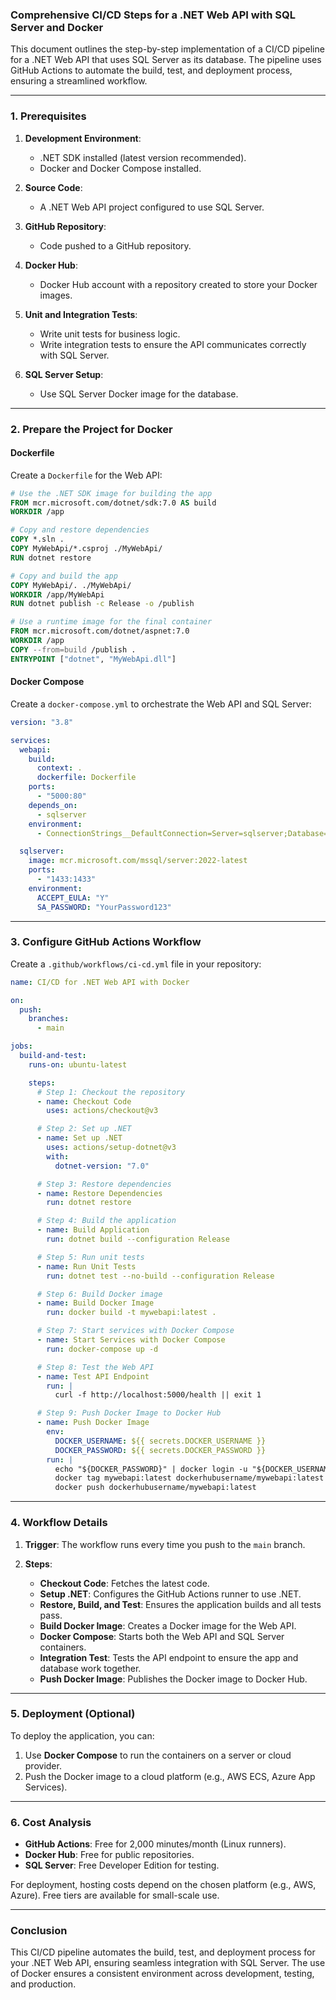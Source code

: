 ### Comprehensive CI/CD Steps for a .NET Web API with SQL Server and Docker

This document outlines the step-by-step implementation of a CI/CD pipeline for a .NET Web API that uses SQL Server as its database. The pipeline uses GitHub Actions to automate the build, test, and deployment process, ensuring a streamlined workflow.

---

### **1. Prerequisites**

1. **Development Environment**:
   - .NET SDK installed (latest version recommended).
   - Docker and Docker Compose installed.

2. **Source Code**:
   - A .NET Web API project configured to use SQL Server.

3. **GitHub Repository**:
   - Code pushed to a GitHub repository.

4. **Docker Hub**:
   - Docker Hub account with a repository created to store your Docker images.

5. **Unit and Integration Tests**:
   - Write unit tests for business logic.
   - Write integration tests to ensure the API communicates correctly with SQL Server.

6. **SQL Server Setup**:
   - Use SQL Server Docker image for the database.

---

### **2. Prepare the Project for Docker**

#### **Dockerfile**
Create a `Dockerfile` for the Web API:

```dockerfile
# Use the .NET SDK image for building the app
FROM mcr.microsoft.com/dotnet/sdk:7.0 AS build
WORKDIR /app

# Copy and restore dependencies
COPY *.sln .
COPY MyWebApi/*.csproj ./MyWebApi/
RUN dotnet restore

# Copy and build the app
COPY MyWebApi/. ./MyWebApi/
WORKDIR /app/MyWebApi
RUN dotnet publish -c Release -o /publish

# Use a runtime image for the final container
FROM mcr.microsoft.com/dotnet/aspnet:7.0
WORKDIR /app
COPY --from=build /publish .
ENTRYPOINT ["dotnet", "MyWebApi.dll"]
```

#### **Docker Compose**
Create a `docker-compose.yml` to orchestrate the Web API and SQL Server:

```yaml
version: "3.8"

services:
  webapi:
    build:
      context: .
      dockerfile: Dockerfile
    ports:
      - "5000:80"
    depends_on:
      - sqlserver
    environment:
      - ConnectionStrings__DefaultConnection=Server=sqlserver;Database=MyWebApiDb;User Id=sa;Password=YourPassword123;

  sqlserver:
    image: mcr.microsoft.com/mssql/server:2022-latest
    ports:
      - "1433:1433"
    environment:
      ACCEPT_EULA: "Y"
      SA_PASSWORD: "YourPassword123"
```

---

### **3. Configure GitHub Actions Workflow**

Create a `.github/workflows/ci-cd.yml` file in your repository:

```yaml
name: CI/CD for .NET Web API with Docker

on:
  push:
    branches:
      - main

jobs:
  build-and-test:
    runs-on: ubuntu-latest

    steps:
      # Step 1: Checkout the repository
      - name: Checkout Code
        uses: actions/checkout@v3

      # Step 2: Set up .NET
      - name: Set up .NET
        uses: actions/setup-dotnet@v3
        with:
          dotnet-version: "7.0"

      # Step 3: Restore dependencies
      - name: Restore Dependencies
        run: dotnet restore

      # Step 4: Build the application
      - name: Build Application
        run: dotnet build --configuration Release

      # Step 5: Run unit tests
      - name: Run Unit Tests
        run: dotnet test --no-build --configuration Release

      # Step 6: Build Docker image
      - name: Build Docker Image
        run: docker build -t mywebapi:latest .

      # Step 7: Start services with Docker Compose
      - name: Start Services with Docker Compose
        run: docker-compose up -d

      # Step 8: Test the Web API
      - name: Test API Endpoint
        run: |
          curl -f http://localhost:5000/health || exit 1

      # Step 9: Push Docker Image to Docker Hub
      - name: Push Docker Image
        env:
          DOCKER_USERNAME: ${{ secrets.DOCKER_USERNAME }}
          DOCKER_PASSWORD: ${{ secrets.DOCKER_PASSWORD }}
        run: |
          echo "${DOCKER_PASSWORD}" | docker login -u "${DOCKER_USERNAME}" --password-stdin
          docker tag mywebapi:latest dockerhubusername/mywebapi:latest
          docker push dockerhubusername/mywebapi:latest
```

---

### **4. Workflow Details**

1. **Trigger**: The workflow runs every time you push to the `main` branch.

2. **Steps**:
   - **Checkout Code**: Fetches the latest code.
   - **Setup .NET**: Configures the GitHub Actions runner to use .NET.
   - **Restore, Build, and Test**: Ensures the application builds and all tests pass.
   - **Build Docker Image**: Creates a Docker image for the Web API.
   - **Docker Compose**: Starts both the Web API and SQL Server containers.
   - **Integration Test**: Tests the API endpoint to ensure the app and database work together.
   - **Push Docker Image**: Publishes the Docker image to Docker Hub.

---

### **5. Deployment (Optional)**

To deploy the application, you can:

1. Use **Docker Compose** to run the containers on a server or cloud provider.
2. Push the Docker image to a cloud platform (e.g., AWS ECS, Azure App Services).

---

### **6. Cost Analysis**

- **GitHub Actions**: Free for 2,000 minutes/month (Linux runners).
- **Docker Hub**: Free for public repositories.
- **SQL Server**: Free Developer Edition for testing.

For deployment, hosting costs depend on the chosen platform (e.g., AWS, Azure). Free tiers are available for small-scale use.

---

### **Conclusion**
This CI/CD pipeline automates the build, test, and deployment process for your .NET Web API, ensuring seamless integration with SQL Server. The use of Docker ensures a consistent environment across development, testing, and production.

